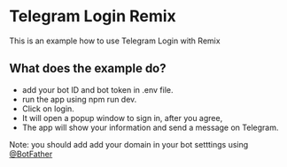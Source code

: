 # Telegram Login Remix

This is an example how to use Telegram Login with Remix

## What does the example do?

- add your bot ID and bot token in .env file.
- run the app using npm run dev.
- Click on login.
- It will open a popup window to sign in, after you agree,
- The app will show your information and send a message on Telegram.

Note: you should add add your domain in your bot setttings using [@BotFather](https://t.me/botfather)
